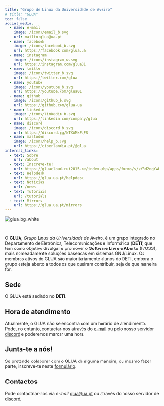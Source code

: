 ```yaml
---
title: "Grupo de Linux da Universidade de Aveiro"
# title: "GLUA"
toc: false
social_media:
  - name: e-mail
    image: /icons/email_b.svg 
    url: mailto:glua@ua.pt
  - name: facebook
    image: /icons/facebook_b.svg 
    url: https://facebook.com/glua.ua
  - name: instagram
    image: /icons/instagram_w.svg 
    url: https://instagram.com/glua01
  - name: twitter
    image: /icons/twitter_b.svg 
    url: https://twitter.com/glua
  - name: youtube
    image: /icons/youtube_b.svg 
    url: https://youtube.com/glua01
  - name: github
    image: /icons/github_b.svg 
    url: https://github.com/glua-ua
  - name: linkedin
    image: /icons/linkedin_b.svg 
    url: https://linkedin.com/company/glua
  - name: discord
    image: /icons/discord_b.svg 
    url: https://discord.gg/kTXAMkPqFS
  - name: mastodon 
    image: /icons/help_b.svg 
    url: https://ciberlandia.pt/@glua
internal_links:
  - text: Sobre
    url: /about
  - text: Inscreve-te! 
    url: https://gluacloud.rui2015.me/index.php/apps/forms/s/zYRd2ngYwKXqSK5dDKxexX9M
  - text: Helpdesk 
    url: https://glua.ua.pt/helpdesk
  - text: Notícias
    url: /news
  - text: Tutoriais
    url: /tutorials
  - text: Mirrors
    url: https://glua.ua.pt/mirrors
---
```


![glua_bg_white](/img/logos/glua_medium_orange_for_white_bg.png)

<br>

O **GLUA**, *Grupo Linux da Universidade de Aveiro*, é um grupo integrado no Departamento de Eletrónica, Telecomunicações e Informática (**DETI**) que tem como objetivo divulgar e promover o **Software Livre e Aberto** (F/OSS), mais nomeadamente soluções baseadas em sistemas GNU/Linux.
Os membros ativos do GLUA são maioritariamente alunos do DETI, embora o grupo esteja aberto a todos os que queiram contribuir, seja de que maneira for.

## Sede

O GLUA está sediado no **DETI**.

## Hora de atendimento

Atualmente, o GLUA não se encontra com um horário de atendimento. 
Pode, no entanto, contactar-nos através do [e-mail](mailto:glua@ua.pt) ou pelo nosso servidor [discord](https://discord.gg/kTXAMkPqFS) e poderemos marcar uma hora.

## Junta-te a nós!
Se pretende colaborar com o GLUA de alguma maneira, ou mesmo fazer parte, inscreve-te neste [formulário](https://gluacloud.rui2015.me/index.php/apps/forms/s/zYRd2ngYwKXqSK5dDKxexX9M).

## Contactos
Pode contactnar-nos via *e-mail* [glua@ua.pt](mailto:glua@ua.pt) ou através do nosso servidor de [discord](https://discord.gg/kTXAMkPqFS).
